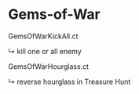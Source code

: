 # Gems-of-War
GemsOfWarKickAll.ct

↳ kill one or all enemy

GemsOfWarHourglass.ct

↳ reverse hourglass in Treasure Hunt

